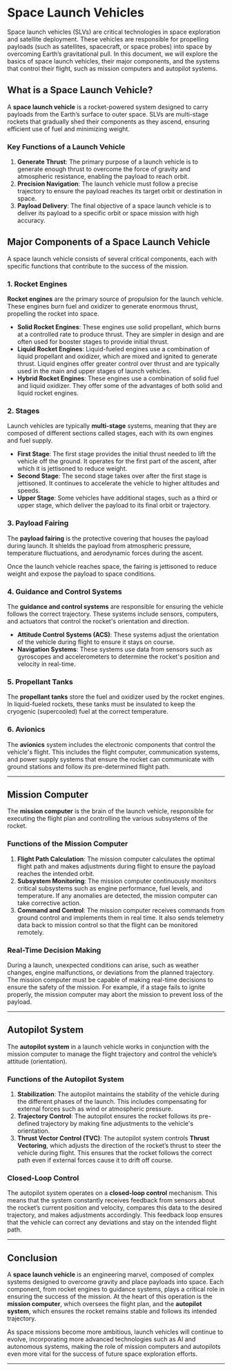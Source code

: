 #  Space Launch Vehicles

Space launch vehicles (SLVs) are critical technologies in space exploration and satellite deployment. These vehicles are responsible for propelling payloads (such as satellites, spacecraft, or space probes) into space by overcoming Earth’s gravitational pull. In this document, we will explore the basics of space launch vehicles, their major components, and the systems that control their flight, such as mission computers and autopilot systems.

## What is a Space Launch Vehicle?

A **space launch vehicle** is a rocket-powered system designed to carry payloads from the Earth’s surface to outer space. SLVs are multi-stage rockets that gradually shed their components as they ascend, ensuring efficient use of fuel and minimizing weight.

### Key Functions of a Launch Vehicle

1. **Generate Thrust**: The primary purpose of a launch vehicle is to generate enough thrust to overcome the force of gravity and atmospheric resistance, enabling the payload to reach orbit.
2. **Precision Navigation**: The launch vehicle must follow a precise trajectory to ensure the payload reaches its target orbit or destination in space.
3. **Payload Delivery**: The final objective of a space launch vehicle is to deliver its payload to a specific orbit or space mission with high accuracy.

## Major Components of a Space Launch Vehicle

A space launch vehicle consists of several critical components, each with specific functions that contribute to the success of the mission.

### 1. Rocket Engines

**Rocket engines** are the primary source of propulsion for the launch vehicle. These engines burn fuel and oxidizer to generate enormous thrust, propelling the rocket into space.

- **Solid Rocket Engines**: These engines use solid propellant, which burns at a controlled rate to produce thrust. They are simpler in design and are often used for booster stages to provide initial thrust.
- **Liquid Rocket Engines**: Liquid-fueled engines use a combination of liquid propellant and oxidizer, which are mixed and ignited to generate thrust. Liquid engines offer greater control over thrust and are typically used in the main and upper stages of launch vehicles.
- **Hybrid Rocket Engines**: These engines use a combination of solid fuel and liquid oxidizer. They offer some of the advantages of both solid and liquid rocket engines.

### 2. Stages

Launch vehicles are typically **multi-stage** systems, meaning that they are composed of different sections called stages, each with its own engines and fuel supply.

- **First Stage**: The first stage provides the initial thrust needed to lift the vehicle off the ground. It operates for the first part of the ascent, after which it is jettisoned to reduce weight.
- **Second Stage**: The second stage takes over after the first stage is jettisoned. It continues to accelerate the vehicle to higher altitudes and speeds.
- **Upper Stage**: Some vehicles have additional stages, such as a third or upper stage, which deliver the payload to its final orbit or trajectory.

### 3. Payload Fairing

The **payload fairing** is the protective covering that houses the payload during launch. It shields the payload from atmospheric pressure, temperature fluctuations, and aerodynamic forces during the ascent.

Once the launch vehicle reaches space, the fairing is jettisoned to reduce weight and expose the payload to space conditions.

### 4. Guidance and Control Systems

The **guidance and control systems** are responsible for ensuring the vehicle follows the correct trajectory. These systems include sensors, computers, and actuators that control the rocket's orientation and direction.

- **Attitude Control Systems (ACS)**: These systems adjust the orientation of the vehicle during flight to ensure it stays on course.
- **Navigation Systems**: These systems use data from sensors such as gyroscopes and accelerometers to determine the rocket's position and velocity in real-time.

### 5. Propellant Tanks

The **propellant tanks** store the fuel and oxidizer used by the rocket engines. In liquid-fueled rockets, these tanks must be insulated to keep the cryogenic (supercooled) fuel at the correct temperature.

### 6. Avionics

The **avionics** system includes the electronic components that control the vehicle's flight. This includes the flight computer, communication systems, and power supply systems that ensure the rocket can communicate with ground stations and follow its pre-determined flight path.

---

## Mission Computer

The **mission computer** is the brain of the launch vehicle, responsible for executing the flight plan and controlling the various subsystems of the rocket.

### Functions of the Mission Computer

1. **Flight Path Calculation**: The mission computer calculates the optimal flight path and makes adjustments during flight to ensure the payload reaches the intended orbit.
2. **Subsystem Monitoring**: The mission computer continuously monitors critical subsystems such as engine performance, fuel levels, and temperature. If any anomalies are detected, the mission computer can take corrective action.
3. **Command and Control**: The mission computer receives commands from ground control and implements them in real time. It also sends telemetry data back to mission control so that the flight can be monitored remotely.

### Real-Time Decision Making

During a launch, unexpected conditions can arise, such as weather changes, engine malfunctions, or deviations from the planned trajectory. The mission computer must be capable of making real-time decisions to ensure the safety of the mission. For example, if a stage fails to ignite properly, the mission computer may abort the mission to prevent loss of the payload.

---

## Autopilot System

The **autopilot system** in a launch vehicle works in conjunction with the mission computer to manage the flight trajectory and control the vehicle’s attitude (orientation).

### Functions of the Autopilot System

1. **Stabilization**: The autopilot maintains the stability of the vehicle during the different phases of the launch. This includes compensating for external forces such as wind or atmospheric pressure.
2. **Trajectory Control**: The autopilot ensures the rocket follows its pre-defined trajectory by making fine adjustments to the vehicle's orientation.
3. **Thrust Vector Control (TVC)**: The autopilot system controls **Thrust Vectoring**, which adjusts the direction of the rocket’s thrust to steer the vehicle during flight. This ensures that the rocket follows the correct path even if external forces cause it to drift off course.

### Closed-Loop Control

The autopilot system operates on a **closed-loop control** mechanism. This means that the system constantly receives feedback from sensors about the rocket’s current position and velocity, compares this data to the desired trajectory, and makes adjustments accordingly. This feedback loop ensures that the vehicle can correct any deviations and stay on the intended flight path.

---

## Conclusion

A **space launch vehicle** is an engineering marvel, composed of complex systems designed to overcome gravity and place payloads into space. Each component, from rocket engines to guidance systems, plays a critical role in ensuring the success of the mission. At the heart of this operation is the **mission computer**, which oversees the flight plan, and the **autopilot system**, which ensures the rocket remains stable and follows its intended trajectory.

As space missions become more ambitious, launch vehicles will continue to evolve, incorporating more advanced technologies such as AI and autonomous systems, making the role of mission computers and autopilots even more vital for the success of future space exploration efforts.

--- 

